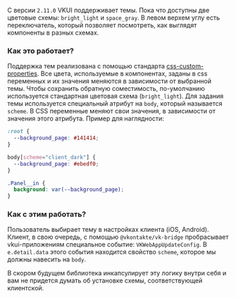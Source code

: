 С версии `2.11.0` VKUI поддерживает темы. Пока что доступны две цветовые схемы: `bright_light` и `space_gray`.
В левом верхем углу есть переключатель, который позволяет посмотреть, как выглядят компоненты в разных
схемах.

### Как это работает?
Поддержка тем реализована с помощью стандарта
[css-custom-properties](https://developer.mozilla.org/en-US/docs/Web/CSS/--*). Все цвета, используемые в
компонентах, заданы в css переменных и их значения меняются в зависимости от выбранной темы. Чтобы сохранить обратную
соместимость, по-умолчанию используется стандартная цветовая схема (`bright_light`).
Для задания темы используется специальный атрибут на `body`, который называется `scheme`. В CSS переменные меняют
свои значения, в зависимости от значения этого атрибута. Пример для наглядности:

```css static
:root {
  --background_page: #141414;
}

body[scheme="client_dark"] {
  --background_page: #ebedf0;
}

.Panel__in {
  background: var(--background_page);
}

```

### Как с этим работать?
Пользователь выбирает тему в настройках клиента (iOS, Android). Клиент, в свою очередь, с помощью
`@vkontakte/vk-bridge` пробрасывает vkui-приложениям специальное событие: `VKWebAppUpdateConfig`.
В `e.detail.data` этого события находится свойство `scheme`, которое мы должны навесить на `body`.

В скором будущем библиотека инкапсулирует эту логику внутри себя и вам не придется думать об установке схемы,
соответствующей клиентской.
